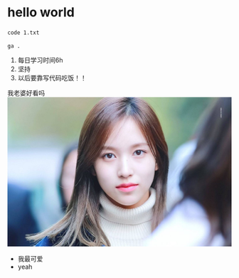 # hello world
`code 1.txt`
```
ga .
```
1. 每日学习时间6h
2. 坚持
3. 以后要靠写代码吃饭！！

我老婆好看吗
![老婆](1.jpg)
  
* 我最可爱
* yeah
